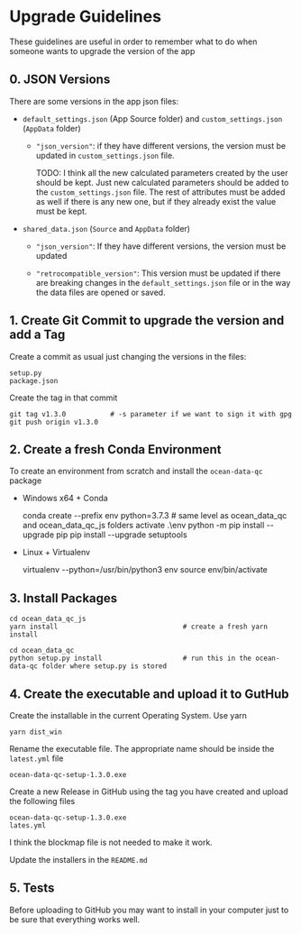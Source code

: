 # Upgrade Guidelines

These guidelines are useful in order to remember what to do when someone wants to upgrade the version of the app

## 0. JSON Versions

There are some versions in the app json files:

* `default_settings.json` (App Source folder) and `custom_settings.json` (`AppData` folder)

    * `"json_version"`: if they have different versions, the version must be updated in `custom_settings.json` file.
    
        TODO: I think all the new calculated parameters created by the user should be kept. Just new calculated parameters should be added to the `custom_settings.json` file. The rest of attributes must be added as well if there is any new one, but if they already exist the value must be kept.

* `shared_data.json` (`Source` and `AppData` folder)

    * `"json_version"`: If they have different versions, the version must be updated

    * `"retrocompatible_version"`: This version must be updated if there are breaking changes in the `default_settings.json` file or in the way the data files are opened or saved.

## 1. Create Git Commit to upgrade the version and add a Tag

Create a commit as usual just changing the versions in the files:

    setup.py
    package.json

Create the tag in that commit

    git tag v1.3.0           # -s parameter if we want to sign it with gpg
    git push origin v1.3.0

## 2. Create a fresh Conda Environment

To create an environment from scratch and install the `ocean-data-qc` package

* Windows x64 + Conda

    conda create --prefix env python=3.7.3     # same level as ocean_data_qc and ocean_data_qc_js folders
    activate .\env
    python -m pip install --upgrade pip
    pip install --upgrade setuptools

* Linux + Virtualenv

    virtualenv --python=/usr/bin/python3 env
    source env/bin/activate

## 3. Install Packages

    cd ocean_data_qc_js
    yarn install                               # create a fresh yarn install

    cd ocean_data_qc
    python setup.py install                    # run this in the ocean-data-qc folder where setup.py is stored

## 4. Create the executable and upload it to GutHub

Create the installable in the current Operating System. Use yarn

    yarn dist_win

Rename the executable file. The appropriate name should be inside the `latest.yml` file

    ocean-data-qc-setup-1.3.0.exe

Create a new Release in GitHub using the tag you have created and upload the following files

    ocean-data-qc-setup-1.3.0.exe
    lates.yml

I think the blockmap file is not needed to make it work.

Update the installers in the `README.md`

## 5. Tests

Before uploading to GitHub you may want to install in your computer just to be sure that everything works well.